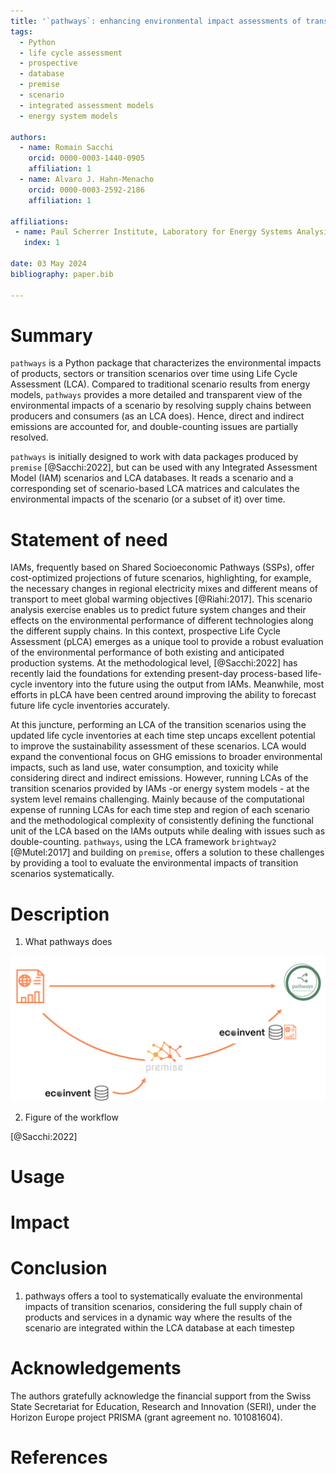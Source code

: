 ```yaml
---
title: '`pathways`: enhancing environmental impact assessments of transition scenarios through Life Cycle Assessment (LCA)'
tags:
  - Python
  - life cycle assessment
  - prospective
  - database
  - premise
  - scenario
  - integrated assessment models
  - energy system models

authors:
  - name: Romain Sacchi
    orcid: 0000-0003-1440-0905
    affiliation: 1
  - name: Alvaro J. Hahn-Menacho
    orcid: 0000-0003-2592-2186
    affiliation: 1

affiliations:
 - name: Paul Scherrer Institute, Laboratory for Energy Systems Analysis, 5232 Villigen, Switzerland
   index: 1

date: 03 May 2024
bibliography: paper.bib

---
```


# Summary

`pathways` is a Python package that characterizes the environmental impacts of products, sectors or transition scenarios
over time using Life Cycle Assessment (LCA). Compared to traditional scenario results from energy models, `pathways`
provides a more detailed and transparent view of the environmental impacts of a scenario by resolving supply chains 
between producers and consumers (as an LCA does). Hence, direct and indirect emissions are accounted for, and 
double-counting issues are partially resolved.

`pathways` is initially designed to work with data packages produced by `premise` [@Sacchi:2022], but can be used with any Integrated
Assessment Model (IAM) scenarios  and LCA databases. It reads a scenario and a corresponding set of scenario-based LCA matrices and calculates the 
environmental impacts of the scenario (or a subset of it) over time.

# Statement of need

IAMs, frequently based on Shared Socioeconomic Pathways (SSPs), offer cost-optimized projections of future scenarios, 
highlighting, for example, the necessary changes in regional electricity mixes and different means of transport to meet
global warming objectives [@Riahi:2017]. This scenario analysis exercise enables us to predict future system changes 
and their effects on the environmental performance of different technologies along the different supply chains. In this context,
prospective Life Cycle Assessment (pLCA) emerges as a unique tool to provide a robust evaluation of the environmental 
performance of both existing and anticipated production systems. At the methodological level, [@Sacchi:2022] has recently 
laid the foundations for extending present-day process-based life-cycle inventory into the future using the output 
from IAMs. Meanwhile, most efforts in pLCA have been centred around improving the ability to forecast future life cycle
inventories accurately.

At this juncture, performing an LCA of the transition scenarios using the updated life cycle inventories at each time step
uncaps excellent potential to improve the sustainability assessment of these scenarios. LCA would expand the 
conventional focus on GHG emissions to broader environmental impacts, such as land use, water consumption, and toxicity while considering direct 
and indirect emissions. However, running LCAs of the transition scenarios provided by IAMs -or energy system models - at
the system level remains challenging. Mainly because of the computational expense of running LCAs for each time step and
region of each scenario and the methodological complexity of consistently defining the functional unit of the LCA based
on the IAMs outputs while dealing with issues such as double-counting. `pathways`, using the LCA framework `brightway2` [@Mutel:2017]
and building on `premise`, offers a solution to these challenges by providing a tool to evaluate the environmental impacts 
of transition scenarios systematically.

# Description

1. What pathways does

![Workflow for characterizing the environmental impacts of transition scenarios using `pathways`.\label{fig:workflow}](assets/diagram_1.png)


2. Figure of the workflow

[@Sacchi:2022]

# Usage

# Impact



# Conclusion

1. pathways offers a tool to systematically evaluate the environmental impacts of transition scenarios, considering the 
   full supply chain of products and services in a dynamic way where the results of the scenario are integrated within the LCA database at each timestep

# Acknowledgements

The authors gratefully acknowledge the financial support from the Swiss State Secretariat for Education, Research and 
Innovation (SERI), under the Horizon Europe project PRISMA (grant agreement no. 101081604).

# References
